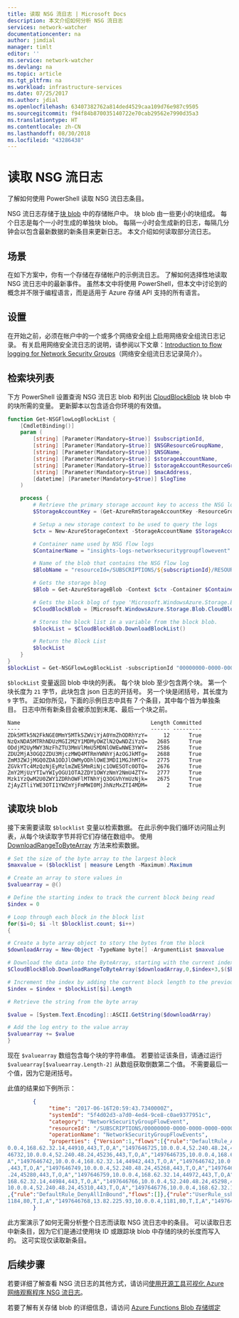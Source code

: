```yaml
---
title: 读取 NSG 流日志 | Microsoft Docs
description: 本文介绍如何分析 NSG 流日志
services: network-watcher
documentationcenter: na
author: jimdial
manager: timlt
editor: ''
ms.service: network-watcher
ms.devlang: na
ms.topic: article
ms.tgt_pltfrm: na
ms.workload: infrastructure-services
ms.date: 07/25/2017
ms.author: jdial
ms.openlocfilehash: 63407382762a814ded4529caa109d76e987c9505
ms.sourcegitcommit: f94f84b870035140722e70cab29562e7990d35a3
ms.translationtype: HT
ms.contentlocale: zh-CN
ms.lasthandoff: 08/30/2018
ms.locfileid: "43286438"
---
```

# <a name="read-nsg-flow-logs"></a>读取 NSG 流日志

了解如何使用 PowerShell 读取 NSG 流日志条目。

NSG 流日志存储于[块 blob](https://docs.microsoft.com/rest/api/storageservices/understanding-block-blobs--append-blobs--and-page-blobs) 中的存储帐户中。 块 blob 由一些更小的块组成。 每个日志是每个一小时生成的单独块 blob。 每隔一小时会生成新的日志，每隔几分钟会以包含最新数据的新条目来更新日志。 本文介绍如何读取部分流日志。

## <a name="scenario"></a>场景

在如下方案中，你有一个存储在存储帐户的示例流日志。 了解如何选择性地读取 NSG 流日志中的最新事件。 虽然本文中将使用 PowerShell，但本文中讨论到的概念并不限于编程语言，而是适用于 Azure 存储 API 支持的所有语言。

## <a name="setup"></a>设置

在开始之前，必须在帐户中的一个或多个网络安全组上启用网络安全组流日志记录。 有关启用网络安全流日志的说明，请参阅以下文章：[Introduction to flow logging for Network Security Groups](network-watcher-nsg-flow-logging-overview.md)（网络安全组流日志记录简介）。

## <a name="retrieve-the-block-list"></a>检索块列表

下方 PowerShell 设置查询 NSG 流日志 blob 和列出 [CloudBlockBlob](https://docs.microsoft.com/dotnet/api/microsoft.windowsazure.storage.blob.cloudblockblob?view=azurestorage-8.1.3) 块 blob 中的块所需的变量。 更新脚本以包含适合你环境的有效值。

```powershell
function Get-NSGFlowLogBlockList {
    [CmdletBinding()]
    param (
        [string] [Parameter(Mandatory=$true)] $subscriptionId,
        [string] [Parameter(Mandatory=$true)] $NSGResourceGroupName,
        [string] [Parameter(Mandatory=$true)] $NSGName,
        [string] [Parameter(Mandatory=$true)] $storageAccountName,
        [string] [Parameter(Mandatory=$true)] $storageAccountResourceGroup,
        [string] [Parameter(Mandatory=$true)] $macAddress,
        [datetime] [Parameter(Mandatory=$true)] $logTime
    )

    process {
        # Retrieve the primary storage account key to access the NSG logs
        $StorageAccountKey = (Get-AzureRmStorageAccountKey -ResourceGroupName $storageAccountResourceGroup -Name $storageAccountName).Value[0]

        # Setup a new storage context to be used to query the logs
        $ctx = New-AzureStorageContext -StorageAccountName $StorageAccountName -StorageAccountKey $StorageAccountKey

        # Container name used by NSG flow logs
        $ContainerName = "insights-logs-networksecuritygroupflowevent"

        # Name of the blob that contains the NSG flow log
        $BlobName = "resourceId=/SUBSCRIPTIONS/${subscriptionId}/RESOURCEGROUPS/${NSGResourceGroupName}/PROVIDERS/MICROSOFT.NETWORK/NETWORKSECURITYGROUPS/${NSGName}/y=$($logTime.Year)/m=$(($logTime).ToString("MM"))/d=$(($logTime).ToString("dd"))/h=$(($logTime).ToString("HH"))/m=00/macAddress=$($macAddress)/PT1H.json"

        # Gets the storage blog
        $Blob = Get-AzureStorageBlob -Context $ctx -Container $ContainerName -Blob $BlobName

        # Gets the block blog of type 'Microsoft.WindowsAzure.Storage.Blob.CloudBlob' from the storage blob
        $CloudBlockBlob = [Microsoft.WindowsAzure.Storage.Blob.CloudBlockBlob] $Blob.ICloudBlob

        # Stores the block list in a variable from the block blob.
        $blockList = $CloudBlockBlob.DownloadBlockList()

        # Return the Block List
        $blockList
    }
}
$blockList = Get-NSGFlowLogBlockList -subscriptionId "00000000-0000-0000-0000-000000000000" -NSGResourceGroupName "resourcegroupname" -storageAccountName "storageaccountname" -storageAccountResourceGroup "sa-rg" -macAddress "000D3AF8196E" -logTime "03/07/2018 22:00"
```

`$blockList` 变量返回 blob 中块的列表。 每个块 blob 至少包含两个块。  第一个块长度为 `21` 字节，此块包含 json 日志的开括号。 另一个块是闭括号，其长度为 `9` 字节。  正如你所见，下面的示例日志中具有 7 个条目，其中每个皆为单独条目。 日志中所有新条目会被添加到末尾、最后一个块之前。

```
Name                                         Length Committed
----                                         ------ ---------
ZDk5MTk5N2FkNGE0MmY5MTk5ZWViYjA0YmZhODRhYzY=     12      True
NzQxNDA5MTRhNDUzMGI2M2Y1MDMyOWZlN2QwNDZiYzQ=   2685      True
ODdjM2UyMWY3NzFhZTU3MmVlMmU5MDNlOWEwNWE3YWY=   2586      True
ZDU2MjA3OGQ2ZDU3MjczMWQ4MTRmYWNhYjAzOGJkMTg=   2688      True
ZmM3ZWJjMGQ0ZDA1ODJlOWMyODhlOWE3MDI1MGJhMTc=   2775      True
ZGVkYTc4MzQzNjEyMzlmZWE5MmRiNjc1OWE5OTc0OTQ=   2676      True
ZmY2MjUzYTIwYWIyOGU1OTA2ZDY1OWYzNmY2NmU4ZTY=   2777      True
Mzk1YzQwM2U0ZWY1ZDRhOWFlMTNhYjQ3OGVhYmUzNjk=   2675      True
ZjAyZTliYWE3OTI1YWZmYjFmMWI0MjJhNzMxZTI4MDM=      2      True
```

## <a name="read-the-block-blob"></a>读取块 blob

接下来需要读取 `$blocklist` 变量以检索数据。 在此示例中我们循环访问阻止列表，从每个块读取字节并将它们存储在数组中。 使用 [DownloadRangeToByteArray](/dotnet/api/microsoft.windowsazure.storage.blob.cloudblob.downloadrangetobytearray?view=azurestorage-8.1.3#Microsoft_WindowsAzure_Storage_Blob_CloudBlob_DownloadRangeToByteArray_System_Byte___System_Int32_System_Nullable_System_Int64__System_Nullable_System_Int64__Microsoft_WindowsAzure_Storage_AccessCondition_Microsoft_WindowsAzure_Storage_Blob_BlobRequestOptions_Microsoft_WindowsAzure_Storage_OperationContext_) 方法来检索数据。

```powershell
# Set the size of the byte array to the largest block
$maxvalue = ($blocklist | measure Length -Maximum).Maximum

# Create an array to store values in
$valuearray = @()

# Define the starting index to track the current block being read
$index = 0

# Loop through each block in the block list
for($i=0; $i -lt $blocklist.count; $i++)
{

# Create a byte array object to story the bytes from the block
$downloadArray = New-Object -TypeName byte[] -ArgumentList $maxvalue

# Download the data into the ByteArray, starting with the current index, for the number of bytes in the current block. Index is increased by 3 when reading to remove preceding comma.
$CloudBlockBlob.DownloadRangeToByteArray($downloadArray,0,$index+3,$($blockList[$i].Length-1)) | Out-Null

# Increment the index by adding the current block length to the previous index
$index = $index + $blockList[$i].Length

# Retrieve the string from the byte array

$value = [System.Text.Encoding]::ASCII.GetString($downloadArray)

# Add the log entry to the value array
$valuearray += $value
}
```

现在 `$valuearray` 数组包含每个块的字符串值。 若要验证该条目，请通过运行 `$valuearray[$valuearray.Length-2]` 从数组获取倒数第二个值。 不需要最后一个值，因为它是闭括号。

此值的结果如下例所示：

```json
        {
             "time": "2017-06-16T20:59:43.7340000Z",
             "systemId": "5f4d02d3-a7d0-4ed4-9ce8-c0ae9377951c",
             "category": "NetworkSecurityGroupFlowEvent",
             "resourceId": "/SUBSCRIPTIONS/00000000-0000-0000-0000-000000000000/RESOURCEGROUPS/CONTOSORG/PROVIDERS/MICROSOFT.NETWORK/NETWORKSECURITYGROUPS/CONTOSONSG",
             "operationName": "NetworkSecurityGroupFlowEvents",
             "properties": {"Version":1,"flows":[{"rule":"DefaultRule_AllowInternetOutBound","flows":[{"mac":"000D3A18077E","flowTuples":["1497646722,10.0.0.4,168.62.32.14,44904,443,T,O,A","1497646722,10.0.0.4,52.240.48.24,45218,443,T,O,A","1497646725,10.
0.0.4,168.62.32.14,44910,443,T,O,A","1497646725,10.0.0.4,52.240.48.24,45224,443,T,O,A","1497646728,10.0.0.4,168.62.32.14,44916,443,T,O,A","1497646728,10.0.0.4,52.240.48.24,45230,443,T,O,A","1497646732,10.0.0.4,168.62.32.14,44922,443,T,O,A","14976
46732,10.0.0.4,52.240.48.24,45236,443,T,O,A","1497646735,10.0.0.4,168.62.32.14,44928,443,T,O,A","1497646735,10.0.0.4,52.240.48.24,45242,443,T,O,A","1497646738,10.0.0.4,168.62.32.14,44934,443,T,O,A","1497646738,10.0.0.4,52.240.48.24,45248,443,T,O,
A","1497646742,10.0.0.4,168.62.32.14,44942,443,T,O,A","1497646742,10.0.0.4,52.240.48.24,45256,443,T,O,A","1497646745,10.0.0.4,168.62.32.14,44948,443,T,O,A","1497646745,10.0.0.4,52.240.48.24,45262,443,T,O,A","1497646749,10.0.0.4,168.62.32.14,44954
,443,T,O,A","1497646749,10.0.0.4,52.240.48.24,45268,443,T,O,A","1497646753,10.0.0.4,168.62.32.14,44960,443,T,O,A","1497646753,10.0.0.4,52.240.48.24,45274,443,T,O,A","1497646756,10.0.0.4,168.62.32.14,44966,443,T,O,A","1497646756,10.0.0.4,52.240.48
.24,45280,443,T,O,A","1497646759,10.0.0.4,168.62.32.14,44972,443,T,O,A","1497646759,10.0.0.4,52.240.48.24,45286,443,T,O,A","1497646763,10.0.0.4,168.62.32.14,44978,443,T,O,A","1497646763,10.0.0.4,52.240.48.24,45292,443,T,O,A","1497646766,10.0.0.4,
168.62.32.14,44984,443,T,O,A","1497646766,10.0.0.4,52.240.48.24,45298,443,T,O,A","1497646769,10.0.0.4,168.62.32.14,44990,443,T,O,A","1497646769,10.0.0.4,52.240.48.24,45304,443,T,O,A","1497646773,10.0.0.4,168.62.32.14,44996,443,T,O,A","1497646773,
10.0.0.4,52.240.48.24,45310,443,T,O,A","1497646776,10.0.0.4,168.62.32.14,45002,443,T,O,A","1497646776,10.0.0.4,52.240.48.24,45316,443,T,O,A","1497646779,10.0.0.4,168.62.32.14,45008,443,T,O,A","1497646779,10.0.0.4,52.240.48.24,45322,443,T,O,A"]}]}
,{"rule":"DefaultRule_DenyAllInBound","flows":[]},{"rule":"UserRule_ssh-rule","flows":[]},{"rule":"UserRule_web-rule","flows":[{"mac":"000D3A18077E","flowTuples":["1497646738,13.82.225.93,10.0.0.4,1180,80,T,I,A","1497646750,13.82.225.93,10.0.0.4,
1184,80,T,I,A","1497646768,13.82.225.93,10.0.0.4,1181,80,T,I,A","1497646780,13.82.225.93,10.0.0.4,1336,80,T,I,A"]}]}]}
        }
```

此方案演示了如何无需分析整个日志而读取 NSG 流日志中的条目。 可以读取日志中新条目，因为它们是通过使用块 ID 或跟踪块 blob 中存储的块的长度而写入的。 这可实现仅读取新条目。

## <a name="next-steps"></a>后续步骤

若要详细了解查看 NSG 流日志的其他方式，请访问[使用开源工具可视化 Azure 网络观察程序 NSG 流日志](network-watcher-visualize-nsg-flow-logs-open-source-tools.md)。

若要了解有关存储 blob 的详细信息，请访问 [Azure Functions Blob 存储绑定](../azure-functions/functions-bindings-storage-blob.md)
